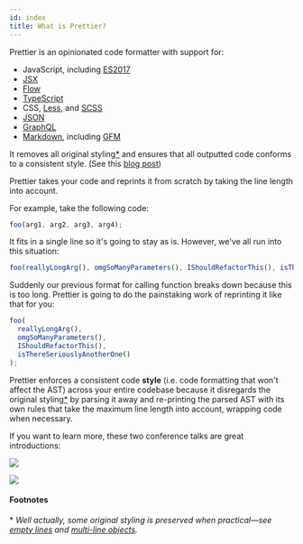 ```yaml
---
id: index
title: What is Prettier?
---
```


Prettier is an opinionated code formatter with support for:

* JavaScript, including [ES2017](https://github.com/tc39/proposals/blob/master/finished-proposals.md)
* [JSX](https://facebook.github.io/jsx/)
* [Flow](https://flow.org/)
* [TypeScript](https://www.typescriptlang.org/)
* CSS, [Less](http://lesscss.org/), and [SCSS](http://sass-lang.com)
* [JSON](http://json.org/)
* [GraphQL](http://graphql.org/)
* [Markdown](http://commonmark.org/), including [GFM](https://github.github.com/gfm/)

It removes all original styling[\*](#footnotes) and ensures that all outputted code
conforms to a consistent style. (See this [blog post](http://jlongster.com/A-Prettier-Formatter))

Prettier takes your code and reprints it from scratch by taking the line length into account.

For example, take the following code:

```js
foo(arg1, arg2, arg3, arg4);
```

It fits in a single line so it's going to stay as is. However, we've all run into this situation:

```js
foo(reallyLongArg(), omgSoManyParameters(), IShouldRefactorThis(), isThereSeriouslyAnotherOne());
```

Suddenly our previous format for calling function breaks down because this is too long. Prettier is going to do the painstaking work of reprinting it like that for you:

```js
foo(
  reallyLongArg(),
  omgSoManyParameters(),
  IShouldRefactorThis(),
  isThereSeriouslyAnotherOne()
);
```

Prettier enforces a consistent code **style** (i.e. code formatting that won't affect the AST) across your entire codebase because it disregards the original styling[\*](#footnotes) by parsing it away and re-printing the parsed AST with its own rules that take the maximum line length into account, wrapping code when necessary.

If you want to learn more, these two conference talks are great introductions:

[![](https://cloud.githubusercontent.com/assets/197597/24886367/dda8a6f0-1e08-11e7-865b-22492450f10f.png)](https://www.youtube.com/watch?v=hkfBvpEfWdA)

[![](https://cloud.githubusercontent.com/assets/197597/24886368/ddacd6f8-1e08-11e7-806a-9febd23cbf47.png)](https://www.youtube.com/watch?v=0Q4kUNx85_4")

#### Footnotes

\* _Well actually, some original styling is preserved when practical—see
  [empty lines] and [multi-line objects]._


[empty lines]:./rationale.html#empty-lines
[multi-line objects]:./rationale.html#multi-line-objects

